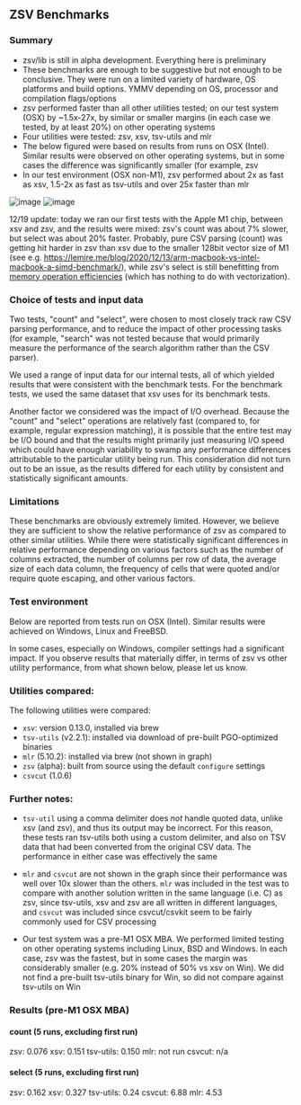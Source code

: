 ## ZSV Benchmarks

### Summary
* zsv/lib is still in alpha development. Everything here is preliminary
* These benchmarks are enough to be suggestive but not enough to be conclusive. They were run on a limited variety of hardware, OS platforms and build options. YMMV depending on OS, processor and compilation flags/options
* zsv performed faster than all other utilities tested; on our test system (OSX) by ~1.5x-27x, by similar or smaller margins
  (in each case we tested, by at least 20%) on other operating systems
* Four utilities were tested: zsv, xsv, tsv-utils and mlr
* The below figured were based on results from runs on OSX (Intel). Similar results were observed on other operating systems, but in some cases the difference was significantly smaller (for example, zsv
* In our test environment (OSX non-M1), zsv performed about 2x as fast as xsv, 1.5-2x as fast as tsv-utils and over 25x faster than mlr

![image](https://user-images.githubusercontent.com/26302468/146497899-48174114-3b18-49b0-97da-35754ab56e48.png)
![image](https://user-images.githubusercontent.com/26302468/146498211-afc77ce6-4229-4599-bf33-81bf00c725a8.png)

12/19 update: today we ran our first tests with the Apple M1 chip, between xsv and zsv, and the
results were mixed: zsv's count was about 7% slower, but select was about 20% faster.
Probably, pure CSV parsing (count) was getting hit harder in zsv than xsv due to the
smaller 128bit vector size of M1 (see e.g. https://lemire.me/blog/2020/12/13/arm-macbook-vs-intel-macbook-a-simd-benchmark/),
while zsv's select is still benefitting
from [memory operation efficiencies](../../docs/memory.md) (which has nothing to do with vectorization).

### Choice of tests and input data

Two tests, "count" and "select", were chosen to most closely track
raw CSV parsing performance, and to reduce the impact of other
processing tasks (for example, "search" was not tested because that would
primarily measure the performance of the search algorithm rather than
the CSV parser).

We used a range of input data for our internal tests, all of which yielded
results that were consistent with the benchmark tests. For the benchmark
tests, we used the same dataset that xsv uses for its benchmark tests.

Another factor we considered was the impact of I/O overhead. Because the
"count" and "select" operations are relatively fast (compared to, for example,
regular expression matching), it is possible that the entire test may be
I/O bound and that the results might primarily just measuring I/O speed
which could have enough variability to swamp any performance differences
attributable to the particular utility being run. This consideration did
not turn out to be an issue, as the results differed for each utility
by consistent and statistically significant amounts.

### Limitations

These benchmarks are obviously extremely limited. However, we believe they are
sufficient to show the relative performance of zsv as compared to other similar
utilities. While there were statistically significant differences in relative
performance depending on various factors such as the number of columns extracted,
the number of columns per row of data, the average size of each data column,
the frequency of cells that were quoted and/or require quote escaping, and other
various factors.

### Test environment

Below are reported from tests run on OSX (Intel). Similar results were achieved on Windows, Linux and
FreeBSD.

In some cases, especially on Windows, compiler settings had a significant impact.
If you observe results that materially differ, in terms of zsv vs other utility performance,
from what shown below, please let us know.


### Utilities compared:

The following utilities were compared:

* `xsv`: version 0.13.0, installed via brew
* `tsv-utils` (v2.2.1): installed via download of pre-built PGO-optimized binaries
* `mlr` (5.10.2): installed via brew (not shown in graph)
* `zsv` (alpha): built from source using the default `configure` settings
* `csvcut` (1.0.6)

### Further notes:

* `tsv-util` using a comma delimiter does *not* handle quoted data,
  unlike xsv (and zsv), and thus its output may be incorrect. For this reason,
  these tests ran tsv-utils both using a custom delimiter, and also on TSV data
  that had been converted from the original CSV data. The performance in either case
  was effectively the same

* `mlr` and `csvcut` are not shown in the graph since their performance was well over 10x slower
  than the others. `mlr` was included in the test was to compare with
  another solution written in the same language (i.e. C) as zsv, since
  tsv-utils, xsv and zsv are all written in different languages, and `csvcut` was
  included since csvcut/csvkit seem to be fairly commonly used for CSV processing

* Our test system was a pre-M1 OSX MBA. We performed limited testing on other
  operating systems including Linux, BSD
  and Windows. In each case, zsv was the fastest, but in some cases the margin
  was considerably smaller (e.g. 20% instead
  of 50% vs xsv on Win). We did not find a pre-built tsv-utils binary for Win,
  so did not compare against tsv-utils on Win

### Results (pre-M1 OSX MBA)

#### count (5 runs, excluding first run)

zsv:  0.076
xsv:  0.151
tsv-utils: 0.150
mlr: not run
csvcut: n/a

#### select (5 runs, excluding first run)
zsv: 0.162
xsv: 0.327
tsv-utils: 0.24
csvcut: 6.88
mlr: 4.53
